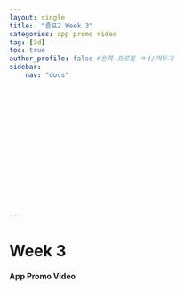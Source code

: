 ```yaml
---
layout: single
title:  "졸프2 Week 3"
categories: app promo video
tag: [3d]
toc: true
author_profile: false #왼쪽 프로필 ㅋㅕ/꺼두기
sidebar:
    nav: "docs"

















---
```


# Week 3 

#### App Promo Video
